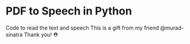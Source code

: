 # PDF to Speech in Python

Code to read the text and speech
This is a gift from my friend @murad-sinatra
Thank you! ⛑️
